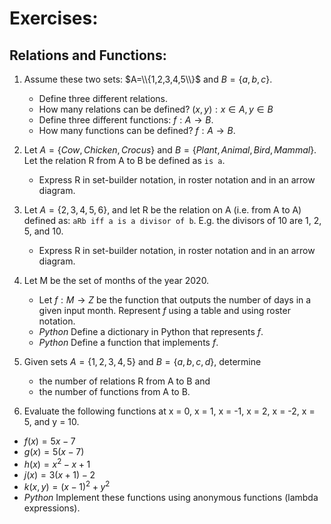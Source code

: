 # Exercises:

## Relations and Functions:

1. Assume these two sets: $A=\\{1,2,3,4,5\\}$ and $B=\{a,b,c\}$. 
    - Define three different relations.
    - How many relations can be defined? $(x,y): x \in A, y \in B$
    - Define three different functions: $f: A \rightarrow B$.
    - How many functions can be defined? $f: A \rightarrow B$.
2. Let $A = \{ Cow, Chicken, Crocus \}$ and $B = \{ Plant, Animal, Bird, Mammal \}$.  Let the relation R from A to B be defined as `is a`.
    - Express R in set-builder notation, in roster notation and in an arrow diagram.
3. Let $A = \{ 2, 3, 4, 5, 6 \}$, and let R be the relation on A (i.e. from A to A) defined as: `aRb iff a is a divisor of b`.  E.g. the divisors of 10 are 1, 2, 5, and 10.
    - Express R in set-builder notation, in roster notation and in an arrow diagram.
4. Let M be the set of months of the year 2020.
    - Let $f: M \rightarrow Z$ be the function that outputs the number of days in a given input month.  Represent $f$ using a table and using roster notation. 
    - *Python* Define a dictionary in Python that represents $f$.
    - *Python* Define a function that implements $f$. 
5. Given sets $A=\{1,2,3,4,5\}$ and $B=\{a,b,c,d\}$, determine  
    - the number of relations R from A to B and 
    - the number of functions from A to B.

6. Evaluate the following functions at x = 0, x = 1, x = -1, x = 2, x = -2, x = 5, and y = 10.
- $f(x) = 5x - 7$
- $g(x) = 5(x-7)$
- $h(x) = {x^2} - x + 1$
- $j(x) = 3(x+1) - 2$
- $k(x,y) = {(x-1)^2} + {y^2}$
- *Python* Implement these functions using anonymous functions (lambda expressions).





